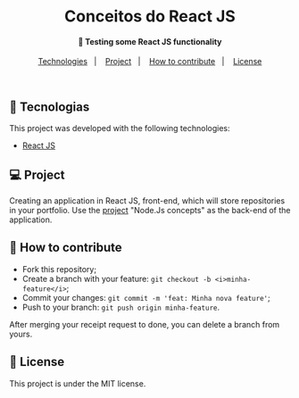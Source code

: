 <h1 align="center">
Conceitos do React JS
</h1>

<h4 align="center">
  🚀 Testing some React JS functionality
</h4>
<p align="center">
  <a href="#rocket-technologies">Technologies</a>&nbsp;&nbsp;&nbsp;|&nbsp;&nbsp;&nbsp;
  <a href="#-project">Project</a>&nbsp;&nbsp;&nbsp;|&nbsp;&nbsp;&nbsp;
  <a href="#-how-to-contribute">How to contribute</a>&nbsp;&nbsp;&nbsp;|&nbsp;&nbsp;&nbsp;
  <a href="#memo-licença">License</a>
</p>

<br>

## :rocket: Tecnologias

This project was developed with the following technologies:

- [React JS](https://reactjs.org/)

## 💻 Project
Creating an application in React JS, front-end, which will store repositories in your portfolio. Use the [project](https://github.com/VOP1234/conceitos-do-nodejs) "Node.Js concepts" as the back-end of the application.

## 🤔 How to contribute
- Fork this repository;
- Create a branch with your feature: `git checkout -b <i>minha-feature</i>`;
- Commit your changes: `git commit -m 'feat: Minha nova feature'`;
- Push to your branch: `git push origin minha-feature`.

After merging your receipt request to done, you can delete a branch from yours.

## :memo: License

This project is under the MIT license.



